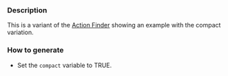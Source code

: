 ### Description
This is a variant of the [Action Finder](./?p=organisms-action-finder) showing an example with the compact variation.

### How to generate
* Set the `compact` variable to TRUE.
